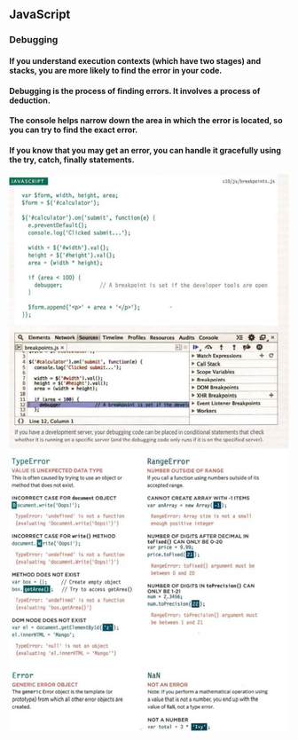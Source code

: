 ## JavaScript
### Debugging
#### **If you understand execution contexts (which have two stages) and stacks, you are more likely to find the error in your code.** 
#### **Debugging is the process of finding errors. It involves a process of deduction.**
#### The console helps narrow down the area in which the error is located, so you can try to find the exact error.
#### **If you know that you may get an error, you can handle it gracefully using the try, catch, finally statements.** 

![ca](./img/Capture1.png)
![ca1](./img/Capture.png)